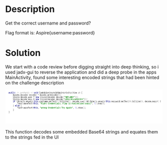 # Description

Get the correct username and password?

Flag format is: Aspire{username:password}

# Solution

We start with a code review before digging straight into deep thinking, so i used jadx-gui to reverse the application and did a deep probe in the apps MainActivity, found some interesting encoded strings that had been hinted on the challenge description  

![Screenshot](https://github.com/W4W1R3/MOBILE-FORENSICS/blob/main/Aspire%20CTF%202021/2.%20Login/Screenshot_2023-07-11_07-18-29.png)

 This function decodes some embedded Base64 strings and equates them to the strings fed in the UI
